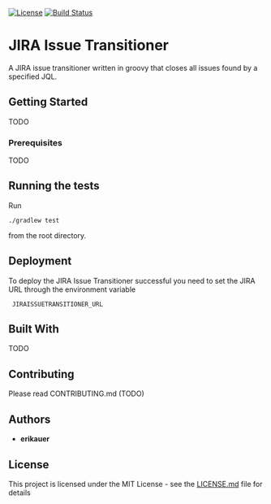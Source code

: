 [![License](https://img.shields.io/apm/l/vim-mode.svg)](https://github.com/erikauer/jira-issue-transitioner/blob/master/LICENSE.md)
[![Build Status](https://travis-ci.org/erikauer/jira-issue-transitioner.svg?branch=master)](https://travis-ci.org/erikauer/jira-issue-transitioner)

# JIRA Issue Transitioner 

A JIRA issue transitioner written in groovy that closes all issues found by a specified JQL.

## Getting Started

TODO

### Prerequisites

TODO

## Running the tests

Run

    ./gradlew test
    
from the root directory.

## Deployment

To deploy the JIRA Issue Transitioner successful you need to set the JIRA URL through the environment variable

     JIRAISSUETRANSITIONER_URL

## Built With

TODO

## Contributing

Please read CONTRIBUTING.md (TODO)

## Authors

* **erikauer**

## License

This project is licensed under the MIT License - see the [LICENSE.md](LICENSE.md) file for details
